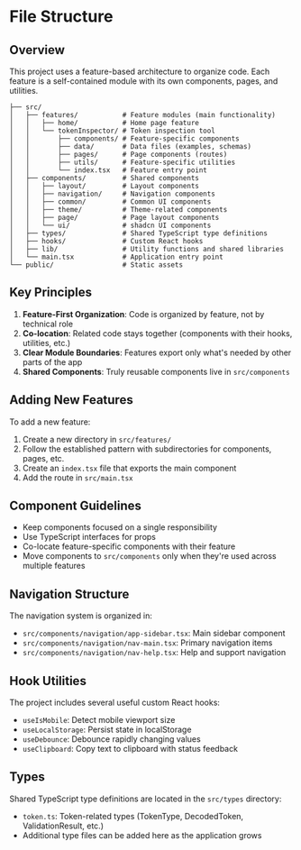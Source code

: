 # File Structure

## Overview

This project uses a feature-based architecture to organize code. Each feature is a self-contained module with its own components, pages, and utilities.

```
├── src/
│   ├── features/           # Feature modules (main functionality)
│   │   ├── home/           # Home page feature
│   │   └── tokenInspector/ # Token inspection tool
│   │       ├── components/ # Feature-specific components
│   │       ├── data/       # Data files (examples, schemas)
│   │       ├── pages/      # Page components (routes)
│   │       ├── utils/      # Feature-specific utilities
│   │       └── index.tsx   # Feature entry point
│   ├── components/         # Shared components
│   │   ├── layout/         # Layout components
│   │   ├── navigation/     # Navigation components
│   │   ├── common/         # Common UI components
│   │   ├── theme/          # Theme-related components
│   │   ├── page/           # Page layout components
│   │   └── ui/             # shadcn UI components
│   ├── types/              # Shared TypeScript type definitions
│   ├── hooks/              # Custom React hooks
│   ├── lib/                # Utility functions and shared libraries
│   └── main.tsx            # Application entry point
└── public/                 # Static assets
```

## Key Principles

1. **Feature-First Organization**: Code is organized by feature, not by technical role
2. **Co-location**: Related code stays together (components with their hooks, utilities, etc.)
3. **Clear Module Boundaries**: Features export only what's needed by other parts of the app
4. **Shared Components**: Truly reusable components live in `src/components`

## Adding New Features

To add a new feature:

1. Create a new directory in `src/features/`
2. Follow the established pattern with subdirectories for components, pages, etc.
3. Create an `index.tsx` file that exports the main component
4. Add the route in `src/main.tsx`

## Component Guidelines

- Keep components focused on a single responsibility
- Use TypeScript interfaces for props
- Co-locate feature-specific components with their feature
- Move components to `src/components` only when they're used across multiple features

## Navigation Structure

The navigation system is organized in:

- `src/components/navigation/app-sidebar.tsx`: Main sidebar component
- `src/components/navigation/nav-main.tsx`: Primary navigation items
- `src/components/navigation/nav-help.tsx`: Help and support navigation

## Hook Utilities

The project includes several useful custom React hooks:

- `useIsMobile`: Detect mobile viewport size
- `useLocalStorage`: Persist state in localStorage
- `useDebounce`: Debounce rapidly changing values
- `useClipboard`: Copy text to clipboard with status feedback

## Types

Shared TypeScript type definitions are located in the `src/types` directory:

- `token.ts`: Token-related types (TokenType, DecodedToken, ValidationResult, etc.)
- Additional type files can be added here as the application grows
